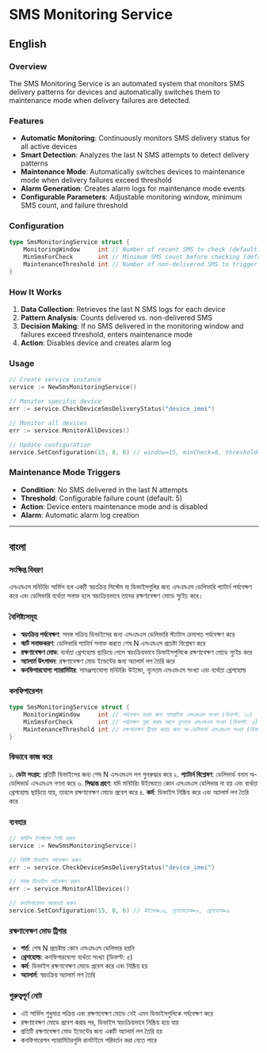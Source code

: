 # SMS Monitoring Service

## English

### Overview
The SMS Monitoring Service is an automated system that monitors SMS delivery patterns for devices and automatically switches them to maintenance mode when delivery failures are detected.

### Features
- **Automatic Monitoring**: Continuously monitors SMS delivery status for all active devices
- **Smart Detection**: Analyzes the last N SMS attempts to detect delivery patterns
- **Maintenance Mode**: Automatically switches devices to maintenance mode when delivery failures exceed threshold
- **Alarm Generation**: Creates alarm logs for maintenance mode events
- **Configurable Parameters**: Adjustable monitoring window, minimum SMS count, and failure threshold

### Configuration
```go
type SmsMonitoringService struct {
    MonitoringWindow     int // Number of recent SMS to check (default: 10)
    MinSmsForCheck       int // Minimum SMS count before checking (default: 5)
    MaintenanceThreshold int // Number of non-delivered SMS to trigger maintenance (default: 5)
}
```

### How It Works
1. **Data Collection**: Retrieves the last N SMS logs for each device
2. **Pattern Analysis**: Counts delivered vs. non-delivered SMS
3. **Decision Making**: If no SMS delivered in the monitoring window and failures exceed threshold, enters maintenance mode
4. **Action**: Disables device and creates alarm log

### Usage
```go
// Create service instance
service := NewSmsMonitoringService()

// Monitor specific device
err := service.CheckDeviceSmsDeliveryStatus("device_imei")

// Monitor all devices
err := service.MonitorAllDevices()

// Update configuration
service.SetConfiguration(15, 8, 6) // window=15, minCheck=8, threshold=6
```

### Maintenance Mode Triggers
- **Condition**: No SMS delivered in the last N attempts
- **Threshold**: Configurable failure count (default: 5)
- **Action**: Device enters maintenance mode and is disabled
- **Alarm**: Automatic alarm log creation

---

## বাংলা

### সংক্ষিপ্ত বিবরণ
এসএমএস মনিটরিং সার্ভিস হল একটি স্বয়ংক্রিয় সিস্টেম যা ডিভাইসগুলির জন্য এসএমএস ডেলিভারি প্যাটার্ন পর্যবেক্ষণ করে এবং ডেলিভারি ব্যর্থতা সনাক্ত হলে স্বয়ংক্রিয়ভাবে তাদের রক্ষণাবেক্ষণ মোডে স্যুইচ করে।

### বৈশিষ্ট্যসমূহ
- **স্বয়ংক্রিয় পর্যবেক্ষণ**: সমস্ত সক্রিয় ডিভাইসের জন্য এসএমএস ডেলিভারি স্ট্যাটাস ক্রমাগত পর্যবেক্ষণ করে
- **স্মার্ট সনাক্তকরণ**: ডেলিভারি প্যাটার্ন সনাক্ত করতে শেষ N এসএমএস প্রচেষ্টা বিশ্লেষণ করে
- **রক্ষণাবেক্ষণ মোড**: ব্যর্থতা থ্রেশহোল্ড ছাড়িয়ে গেলে স্বয়ংক্রিয়ভাবে ডিভাইসগুলিকে রক্ষণাবেক্ষণ মোডে স্যুইচ করে
- **অ্যালার্ম উৎপাদন**: রক্ষণাবেক্ষণ মোড ইভেন্টের জন্য অ্যালার্ম লগ তৈরি করে
- **কনফিগারযোগ্য প্যারামিটার**: সামঞ্জস্যযোগ্য মনিটরিং উইন্ডো, ন্যূনতম এসএমএস সংখ্যা এবং ব্যর্থতা থ্রেশহোল্ড

### কনফিগারেশন
```go
type SmsMonitoringService struct {
    MonitoringWindow     int // পর্যবেক্ষণ করার জন্য সাম্প্রতিক এসএমএস সংখ্যা (ডিফল্ট: ১০)
    MinSmsForCheck       int // পর্যবেক্ষণ শুরু করার আগে ন্যূনতম এসএমএস সংখ্যা (ডিফল্ট: ৫)
    MaintenanceThreshold int // রক্ষণাবেক্ষণ ট্রিগার করার জন্য অ-ডেলিভার্ড এসএমএস সংখ্যা (ডিফল্ট: ৫)
}
```

### কিভাবে কাজ করে
১. **ডেটা সংগ্রহ**: প্রতিটি ডিভাইসের জন্য শেষ N এসএমএস লগ পুনরুদ্ধার করে
২. **প্যাটার্ন বিশ্লেষণ**: ডেলিভার্ড বনাম অ-ডেলিভার্ড এসএমএস গণনা করে
৩. **সিদ্ধান্ত গ্রহণ**: যদি মনিটরিং উইন্ডোতে কোন এসএমএস ডেলিভার না হয় এবং ব্যর্থতা থ্রেশহোল্ড ছাড়িয়ে যায়, তাহলে রক্ষণাবেক্ষণ মোডে প্রবেশ করে
৪. **কর্ম**: ডিভাইস নিষ্ক্রিয় করে এবং অ্যালার্ম লগ তৈরি করে

### ব্যবহার
```go
// সার্ভিস ইনস্ট্যান্স তৈরি করুন
service := NewSmsMonitoringService()

// নির্দিষ্ট ডিভাইস পর্যবেক্ষণ করুন
err := service.CheckDeviceSmsDeliveryStatus("device_imei")

// সমস্ত ডিভাইস পর্যবেক্ষণ করুন
err := service.MonitorAllDevices()

// কনফিগারেশন আপডেট করুন
service.SetConfiguration(15, 8, 6) // উইন্ডো=১৫, ন্যূনতমচেক=৮, থ্রেশহোল্ড=৬
```

### রক্ষণাবেক্ষণ মোড ট্রিগার
- **শর্ত**: শেষ N প্রচেষ্টায় কোন এসএমএস ডেলিভার হয়নি
- **থ্রেশহোল্ড**: কনফিগারযোগ্য ব্যর্থতা সংখ্যা (ডিফল্ট: ৫)
- **কর্ম**: ডিভাইস রক্ষণাবেক্ষণ মোডে প্রবেশ করে এবং নিষ্ক্রিয় হয়
- **অ্যালার্ম**: স্বয়ংক্রিয় অ্যালার্ম লগ তৈরি

### গুরুত্বপূর্ণ নোট
- এই সার্ভিস শুধুমাত্র সক্রিয় এবং রক্ষণাবেক্ষণ মোডে নেই এমন ডিভাইসগুলিকে পর্যবেক্ষণ করে
- রক্ষণাবেক্ষণ মোডে প্রবেশ করার পর, ডিভাইস স্বয়ংক্রিয়ভাবে নিষ্ক্রিয় হয়ে যায়
- প্রতিটি রক্ষণাবেক্ষণ মোড ইভেন্টের জন্য একটি অ্যালার্ম লগ তৈরি হয়
- কনফিগারেশন প্যারামিটারগুলি রানটাইমে পরিবর্তন করা যেতে পারে 